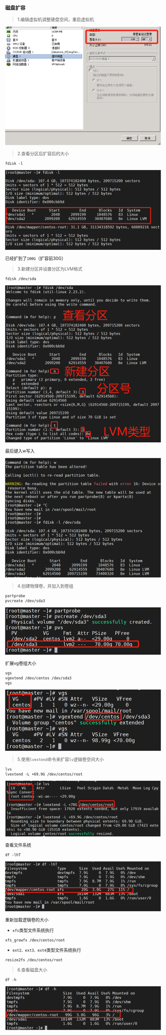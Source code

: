 ### 磁盘扩容

> 1.编辑虚拟机调整硬盘空间，重启虚拟机

![](images/scaledisk.jpg)

> 2.查看分区后扩容后的大小

```shell
fdisk -l
```
    
![](images/fdisk.png)

已经扩到了`100G`（扩容前30G）

> 3.新建分区并设置分区为LVM格式

```shell
fdisk /dev/sda
```
    
![](images/fdisk_new_part.png)

最后键入w写入

![](images/fdisk_new_lvm_part.png)

> 4.创建物理卷，并加入到卷组

```shell
partprobe
pvcreate /dev/sda3
```
    
![](images/partprobe.png)
    
扩展vg卷组大小

```shell
vgs
vgextend /dev/centos /dev/sda3
vgs
```

![](images/extend_vgs.png)


> 5.使用`lvextend`命令来扩容`lv`逻辑卷空间大小

```shell
lvs
lvextend -L +69.9G /dev/centos/root
```
    
![](images/extend_lvs.png)

查看文件系统

```shell
df -lhT
```

![](images/fstype.jpg)
    
重新加载逻辑卷的大小

- `xfs`类型文件系统执行

```shell
xfs_growfs /dev/centos/root
```
    
- `ext2、ext3、ext4`类型文件系统执行

```shell
resize2fs /dev/centos/root
```
    
> 6.查看磁盘大小

```shell
df -h
```
    
![](images/extended_disk.jpg)
    